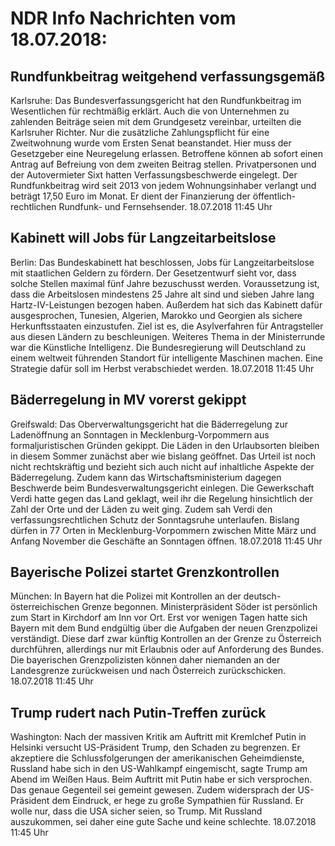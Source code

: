 # NDR Info Nachrichten vom 18.07.2018:


## Rundfunkbeitrag weitgehend verfassungsgemäß
Karlsruhe: Das Bundesverfassungsgericht hat den Rundfunkbeitrag im Wesentlichen für rechtmäßig erklärt. Auch die von Unternehmen zu zahlenden Beiträge seien mit dem Grundgesetz vereinbar, urteilten die Karlsruher Richter. Nur die zusätzliche Zahlungspflicht für eine Zweitwohnung wurde vom Ersten Senat beanstandet. Hier muss der Gesetzgeber eine Neuregelung erlassen. Betroffene können ab sofort einen Antrag auf Befreiung von dem zweiten Beitrag stellen. Privatpersonen und der Autovermieter Sixt hatten Verfassungsbeschwerde eingelegt. Der Rundfunkbeitrag wird seit 2013 von jedem Wohnungsinhaber verlangt und beträgt 17,50 Euro im Monat. Er dient der Finanzierung der öffentlich-rechtlichen Rundfunk- und Fernsehsender. 18.07.2018 11:45 Uhr 

## Kabinett will Jobs für Langzeitarbeitslose
Berlin: Das Bundeskabinett hat beschlossen, Jobs für Langzeitarbeitslose mit staatlichen Geldern zu fördern. Der Gesetzentwurf sieht vor, dass solche Stellen maximal fünf Jahre bezuschusst werden. Voraussetzung ist, dass die Arbeitslosen mindestens 25 Jahre alt sind und sieben Jahre lang Hartz-IV-Leistungen bezogen haben. Außerdem hat sich das Kabinett dafür ausgesprochen, Tunesien, Algerien, Marokko und Georgien als sichere Herkunftsstaaten einzustufen. Ziel ist es, die Asylverfahren für Antragsteller aus diesen Ländern zu beschleunigen. Weiteres Thema in der Ministerrunde war die Künstliche Intelligenz. Die Bundesregierung will Deutschland zu einem weltweit führenden Standort für intelligente Maschinen machen. Eine Strategie dafür soll im Herbst verabschiedet werden. 18.07.2018 11:45 Uhr 

## Bäderregelung in MV vorerst gekippt
Greifswald: Das Oberverwaltungsgericht hat die Bäderregelung zur Ladenöffnung an Sonntagen in Mecklenburg-Vorpommern aus formaljuristischen Gründen gekippt. Die Läden in den Urlaubsorten bleiben in diesem Sommer zunächst aber wie bislang geöffnet. Das Urteil ist noch nicht rechtskräftig und bezieht sich auch nicht auf inhaltliche Aspekte der Bäderregelung. Zudem kann das Wirtschaftsministerium dagegen Beschwerde beim Bundesverwaltungsgericht einlegen. Die Gewerkschaft Verdi hatte gegen das Land geklagt, weil ihr die Regelung hinsichtlich der Zahl der Orte und der Läden zu weit ging. Zudem sah Verdi den verfassungsrechtlichen Schutz der Sonntagsruhe unterlaufen. Bislang dürfen in 77 Orten in Mecklenburg-Vorpommern  zwischen Mitte März und Anfang November die Geschäfte an Sonntagen öffnen. 18.07.2018 11:45 Uhr 

## Bayerische Polizei startet Grenzkontrollen
München: In Bayern hat die Polizei mit Kontrollen an der deutsch-österreichischen Grenze begonnen. Ministerpräsident Söder ist persönlich zum Start in Kirchdorf am Inn vor Ort. Erst vor wenigen Tagen hatte sich Bayern mit dem Bund endgültig über die Aufgaben der neuen Grenzpolizei verständigt. Diese darf zwar künftig Kontrollen an der Grenze zu Österreich durchführen, allerdings nur mit Erlaubnis oder auf Anforderung des Bundes. Die bayerischen Grenzpolizisten können daher niemanden an der Landesgrenze zurückweisen und nach Österreich zurückschicken. 18.07.2018 11:45 Uhr 

## Trump rudert nach Putin-Treffen zurück
Washington: Nach der massiven Kritik am Auftritt mit Kremlchef Putin in Helsinki versucht US-Präsident Trump, den Schaden zu begrenzen. Er akzeptiere die Schlussfolgerungen der amerikanischen Geheimdienste, Russland habe sich in den US-Wahlkampf eingemischt, sagte Trump am Abend im Weißen Haus. Beim Auftritt mit Putin habe er sich versprochen. Das genaue Gegenteil sei gemeint gewesen. Zudem widersprach der US-Präsident dem Eindruck, er hege zu große Sympathien für Russland. Er wolle nur, dass die USA sicher seien, so Trump. Mit Russland auszukommen, sei daher eine gute Sache und keine schlechte. 18.07.2018 11:45 Uhr 
